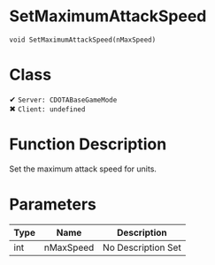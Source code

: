 # SetMaximumAttackSpeed
```
void SetMaximumAttackSpeed(nMaxSpeed)
```
# Class
✔ `Server: CDOTABaseGameMode`  
✖ `Client: undefined`  

# Function Description
Set the maximum attack speed for units.
# Parameters
Type|Name|Description
--|--|--
int|nMaxSpeed|No Description Set
